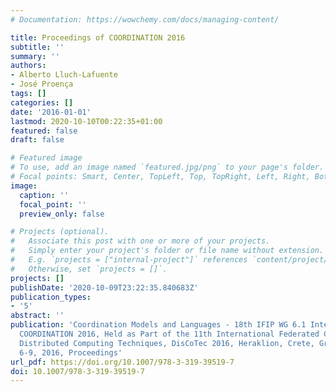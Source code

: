 ```yaml
---
# Documentation: https://wowchemy.com/docs/managing-content/

title: Proceedings of COORDINATION 2016
subtitle: ''
summary: ''
authors:
- Alberto Lluch-Lafuente
- José Proença
tags: []
categories: []
date: '2016-01-01'
lastmod: 2020-10-10T00:22:35+01:00
featured: false
draft: false

# Featured image
# To use, add an image named `featured.jpg/png` to your page's folder.
# Focal points: Smart, Center, TopLeft, Top, TopRight, Left, Right, BottomLeft, Bottom, BottomRight.
image:
  caption: ''
  focal_point: ''
  preview_only: false

# Projects (optional).
#   Associate this post with one or more of your projects.
#   Simply enter your project's folder or file name without extension.
#   E.g. `projects = ["internal-project"]` references `content/project/deep-learning/index.md`.
#   Otherwise, set `projects = []`.
projects: []
publishDate: '2020-10-09T23:22:35.840683Z'
publication_types:
- '5'
abstract: ''
publication: 'Coordination Models and Languages - 18th IFIP WG 6.1 International Conference,
  COORDINATION 2016, Held as Part of the 11th International Federated Conference on
  Distributed Computing Techniques, DisCoTec 2016, Heraklion, Crete, Greece, June
  6-9, 2016, Proceedings'
url_pdf: https://doi.org/10.1007/978-3-319-39519-7
doi: 10.1007/978-3-319-39519-7
---
```

